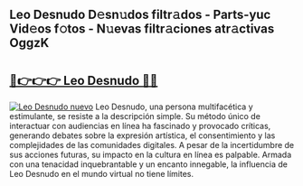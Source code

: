 ## Leo Desnudo D𝚎sn𝚞dos filtr𝚊dos - Parts-yuc Vid𝚎os f𝚘tos - N𝚞evas filtr𝚊ciones atr𝚊ctivas OggzK

# <h2><a href="http://mb87o4z.tromn.icu/?c=Leo+Desnudo">🔗👉👉👉 Leo Desnudo 🔗🔗</a></h2>

[![Leo Desnudo nuevo](https://i.imgur.com/pEAQMta.gif)](http://mb87o4z.tromn.icu/?c=Leo+Desnudo)
Leo Desnudo, una persona multifacética y estimulante, se resiste a la descripción simple. Su método único de interactuar con audiencias en línea ha fascinado y provocado críticas, generando debates sobre la expresión artística, el consentimiento y las complejidades de las comunidades digitales. A pesar de la incertidumbre de sus acciones futuras, su impacto en la cultura en línea es palpable. Armada con una tenacidad inquebrantable y un encanto innegable, la influencia de Leo Desnudo en el mundo virtual no tiene límites.
